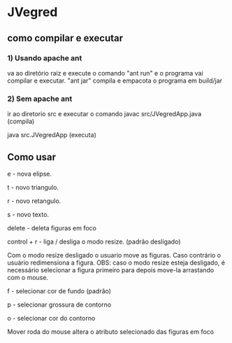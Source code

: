 # JVegred
## como compilar e executar
### 1) Usando apache ant
va ao diretório raiz e
execute o comando "ant run" e o programa vai compilar e executar.
"ant jar" compila e empacota o programa em build/jar
### 2) Sem apache ant
ir ao diretorio src e executar o comando
javac src/JVegredApp.java (compila)

java src.JVegredApp (executa)
## Como usar
e - nova elipse.

t - novo triangulo.

r - novo retangulo.

s - novo texto.

delete - deleta figuras em foco

control + r - liga / desliga o modo resize. (padrão desligado)

Com o modo resize desligado o usuario move as figuras. Caso contrário o usuário redimensiona a figura.
OBS: caso o modo resize esteja desligado, é necessário selecionar a figura primeiro para depois move-la arrastando com o mouse.

f - selecionar cor de fundo (padrão)

p - selecionar grossura de contorno

o - selecionar cor do contorno

Mover roda do mouse altera o atributo selecionado das figuras em foco